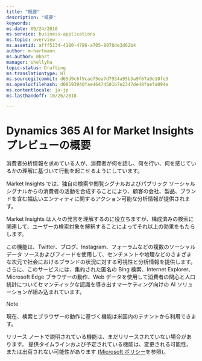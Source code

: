 ```yaml
---
title: "概要"
description: "概要"
keywords: 
ms.date: 09/24/2018
ms.service: business-applications
ms.topic: overview
ms.assetid: afff5134-4180-4786-a705-8078de3d62b4
author: m-hartmann
ms.author: mhart
manager: shellyha
topic-status: Drafting
ms.translationtype: HT
ms.sourcegitcommit: d65d9c6f9cae75ea7d7934a95b3a9f67a9e10fe3
ms.openlocfilehash: d08593840fae46474501b7e2347de48faefa094e
ms.contentlocale: ja-jp
ms.lasthandoff: 10/26/2018

---
```


#  <a name="overview-of-dynamics-365-ai-for-market-insights-preview"></a>Dynamics 365 AI for Market Insights プレビューの概要

消費者分析情報を求めている人が、消費者が何を話し、何を行い、何を感じているかの理解に基づいて行動を起こせるようにしています。
 
Market Insights では、独自の検索や閲覧シグナルおよびパブリック ソーシャル シグナルからの消費者の活動を合成することにより、顧客の会社、製品、ブランドを含む幅広いエンティティに関するアクション可能な分析情報が提供されます。

Market Insights は人々の発言を理解するのに役立ちますが、構成済みの検索に関連して、ユーザーの検索対象を解釈することによってそれ以上の効果をもたらします。

この機能は、Twitter、ブログ、Instagram、フォーラムなどの複数のソーシャル データ ソースおよびフィードを使用して、センチメントや地理などのさまざまな次元で社会におけるブランドの状況に対する可視性と分析情報を提供します。 さらに、このサービスには、集約された匿名の Bing 検索、Internet Explorer、Microsoft Edge ブラウザーの動作、Web データを使用して消費者の関心と人口統計についてセマンティックな認識を導き出すマーケティング向けの AI ソリューションが組み込まれています。 

> [!NOTE]
> 現在、検索とブラウザーの動作に基づく機能は米国内のテナントから利用できます。

リリース ノートで説明されている機能は、まだリリースされていない場合があります。 提供タイムラインおよび予定されている機能は、変更される可能性、または出荷されない可能性があります ([Microsoft ポリシー](https://go.microsoft.com/fwlink/p/?linkid=2007332)を参照)。


